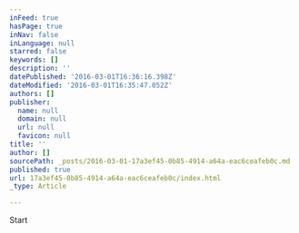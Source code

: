 ```yaml
---
inFeed: true
hasPage: true
inNav: false
inLanguage: null
starred: false
keywords: []
description: ''
datePublished: '2016-03-01T16:36:16.398Z'
dateModified: '2016-03-01T16:35:47.052Z'
authors: []
publisher:
  name: null
  domain: null
  url: null
  favicon: null
title: ''
author: []
sourcePath: _posts/2016-03-01-17a3ef45-0b85-4914-a64a-eac6ceafeb0c.md
published: true
url: 17a3ef45-0b85-4914-a64a-eac6ceafeb0c/index.html
_type: Article

---
```

Start